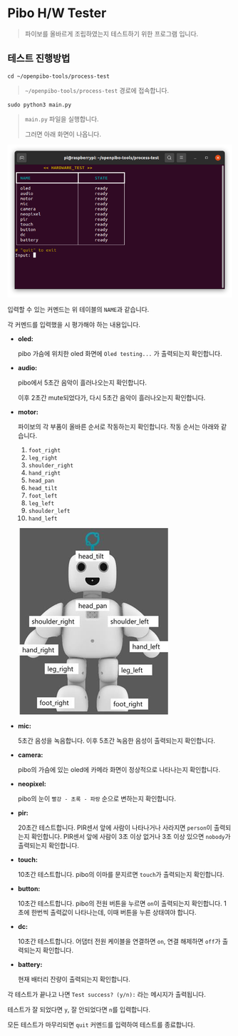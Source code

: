 # Pibo H/W Tester

> 파이보를 올바르게 조립하였는지 테스트하기 위한 프로그램 입니다.



## 테스트 진행방법

```shell
cd ~/openpibo-tools/process-test
```

> `~/openpibo-tools/process-test` 경로에 접속합니다.

```shell
sudo python3 main.py
```

> `main.py` 파일을 실행합니다.
>
> 그러면 아래 화면이 나옵니다.

![image-20210726111038426](images/image-20210726111038426.png)

입력할 수 있는 커멘드는 위 테이블의 `NAME`과 같습니다.

각 커멘드를 입력했을 시 평가해야 하는 내용입니다.

- __oled:__

  pibo 가슴에 위치한 oled 화면에 `Oled testing...` 가 출력되는지 확인합니다.

- __audio:__

  pibo에서 5초간 음악이 흘러나오는지 확인합니다.

  이후 2초간 mute되었다가, 다시 5초간 음악이 흘러나오는지 확인합니다.

- __motor:__

  파이보의 각 부품이 올바른 순서로 작동하는지 확인합니다.
  작동 순서는 아래와 같습니다.

  1. `foot_right`
  2. `leg_right`
  3. `shoulder_right`
  4. `hand_right`
  5. `head_pan`
  6. `head_tilt`
  7. `foot_left`
  8. `leg_left`
  9. `shoulder_left`
  10. `hand_left`

  ![motor_name](./images/motor_name.jpg)

- __mic:__

  5초간 음성을 녹음합니다.
  이후 5초간 녹음한 음성이 출력되는지 확인합니다.

- __camera:__

  pibo의 가슴에 있는 oled에 카메라 화면이 정상적으로 나타나는지 확인합니다.

- __neopixel:__

  pibo의 눈이 `빨강 - 초록 - 파랑` 순으로 변하는지 확인합니다.

- __pir:__

  20초간 테스트합니다.
  PIR센서 앞에 사람이 나타나거나 사라지면 `person`이 출력되는지 확인합니다.
  PIR센서 앞에 사람이 3초 이상 없거나 3초 이상 있으면 `nobody`가 출력되는지 확인합니다.

- __touch:__

  10초간 테스트합니다.
  pibo의 이마를 문지르면 `touch`가 출력되는지 확인합니다.

- __button:__

  10초간 테스트합니다.
  pibo의 전원 버튼을 누르면 `on`이 출력되는지 확인합니다.
  1초에 한번씩 출력값이 나타나는데, 이때 버튼을 누른 상태여야 합니다.

- __dc:__

  10초간 테스트합니다.
  어댑터 전원 케이블을 연결하면 `on`, 연결 해제하면 `off`가 출력되는지 확인합니다.

- __battery:__

  현재 배터리 잔량이 출력되는지 확인합니다.



각 테스트가 끝나고 나면 `Test success? (y/n):` 라는 메시지가 출력됩니다.

테스트가 잘 되었다면 `y`, 잘 안되었다면 `n`를 입력합니다.



모든 테스트가 마무리되면 `quit` 커멘드를 입력하여 테스트를 종료합니다.
